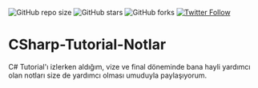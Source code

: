 ![GitHub repo size](https://img.shields.io/github/repo-size/busenurcetin/CSharp-Tutorial-Notlar)
![GitHub stars](https://img.shields.io/github/stars/busenurcetin/CSharp-Tutorial-Notlar?style=social)
![GitHub forks](https://img.shields.io/github/forks/busenurcetin/CSharp-Tutorial-Notlar?style=social)
[![Twitter Follow](https://img.shields.io/twitter/follow/busenurcetin16?style=social)](https://twitter.com/intent/follow?screen_name=busenurcetin16)

# CSharp-Tutorial-Notlar
C# Tutorial'ı izlerken aldığım, vize ve final döneminde bana hayli yardımcı olan notları size de yardımcı olması umuduyla paylaşıyorum.
